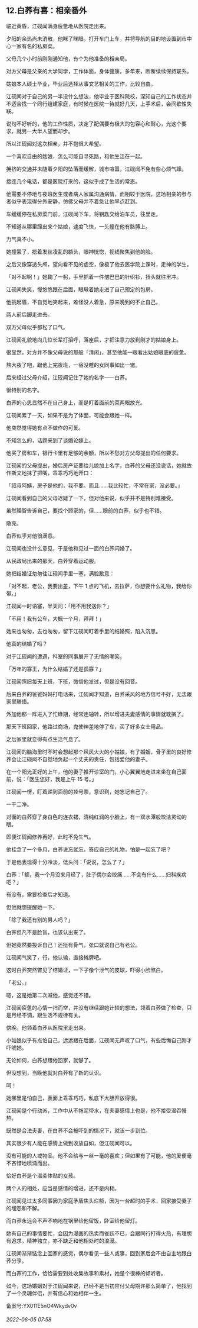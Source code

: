 ## 12.白荞有喜：相亲番外
临近黄昏，江砚闻满身疲惫地从医院走出来。


夕阳的余热尚未消散，他眯了眯眼，打开车门上车，并将导航的目的地设置到市中心一家有名的私房菜。


父母几个小时前刚刚通知他，有个为他准备的相亲局。


对方父母是父亲的大学同学，工作体面，身体健康，多年来，断断续续保持联系。


姑娘本人硕士毕业，毕业后选择从事文艺相关的工作，比较自由。


江砚闻对于自己的另一半没什么想法，他毕业于医科院校，深知自己的工作状态并不适合找一个同行组建家庭，有时候在医院一待就好几天，上手术后，会间歇性失联。


说句不好听的，他的工作性质，决定了配偶要有极大的包容心和耐心，光这个要求，就另一大半人望而却步。


所以江砚闻对这次相亲，并不抱很大希望。


一个喜欢自由的姑娘，怎么可能自寻死路，和他生活在一起。


拥挤的交通并未随着夕阳的坠落而缓解，城市喧嚣，江砚闻不免有些心烦气躁。


接连几个电话，都是医院打来的，这似乎成了生活的常态。


他需要不停地与夜班医生或者病人家属沟通病情，而相较于医院，这场相亲的参与者似乎表现得分外安静，仿佛父母并不着急让他早点赶到。


车缓缓停在私房菜门前，江砚闻下车，将钥匙交给泊车员，往里走。


不知道从哪里蹿出来个姑娘，速度飞快，一头撞在他有胳膊上。


力气真不小。


她撞蒙了，捂着发丝凌乱的额头，眼神恍惚，视线聚焦到他的脸。


之后又像穿透头颅，望向看不见的虚空，像极了他去医学院上课时，走神的学生。


「对不起啊！」她鞠了一躬，手里抓着一件皱巴巴的针织衫，扭头就往里冲。


江砚闻失笑，慢悠悠跟在后面，眼瞅着她走进了自己预定的包房。


他挑起眉，不自觉地笑起来，难怪没人着急，原来晚到的不止自己。


两人前后脚走进去。


双方父母似乎都松了口气。


江砚闻礼貌地向几位长辈打招呼，落座后，才把注意力放到刚才的姑娘身上。


很显然，对方并不像父母说的那般「清闲」，甚至他能一眼看出姑娘眼底的疲惫。


熬大夜了吧，跟他上完夜班，一宿没睡的女同事如出一辙。


后来经过父母介绍，江砚闻记住了她的名字——白荞。


很特别的名字。


白荞的心思显然不在自己身上，而是盯着面前的菜两眼放光。


江砚闻累了一天，如果不是为了体面，可能会跟她一样。


他突然觉得她有点不做作的可爱。


不知怎么的，话题来到了谈婚论嫁上。


他买了房和车，银行卡里有足够的余额，所以不愁对方父母提出的任何要求。


江砚闻的父母提出，婚后房产证要给儿媳加上名字，白荞的父母还没说话，她就故作斯文地抹了把嘴，乖乖巧巧地开口：


「叔叔阿姨，房子是他的，我不要。而且……我比较忙，不常在家，没必要。」


江砚闻看到自己的父母迟疑了一下，但对他来说，似乎并不是特别难接受。


虽然理智告诉自己，要找个顾家的，但……眼前的白荞，似乎也不错。


敞亮。


白荞似乎对他很满意。


江砚闻也没什么意见，于是他和见过一面的白荞闪婚了。


从民政局出来的那天，白荞穿着运动服。


她把结婚证匆匆往江砚闻手里一塞，满脸歉意：


「对不起，老公，我要出差，下午 1 点的飞机，去拉萨，你想要什么礼物，我给你带。」


江砚闻一时语塞，半天问：「用不用我送你？」


「不用！我有公车，大概一个月，拜拜！」


她来也匆匆，去也匆匆，留下江砚闻盯着手里的结婚照，陷入沉思。


他真的结婚了吗？


对于江砚闻的遭遇，科室的同事展开了无情的嘲笑。


「万年的寡王，为什么结婚了还是孤寡？」


江砚闻照旧每天上班，下班，微信他发过，但是没有回音。


后来白荞的爸爸妈妈打电话来，江砚闻才知道，白荞采风的地方信号不好，无法跟家里联络。


外加他那一阵进入了忙碌期，经常连轴转，所以增进夫妻感情的事情就耽搁了。


那天下班回家，他路过商场，鬼使神差地停了车，买了好多女士用品。


之后家里就变得有点生活气息了。


江砚闻的脑海里时不时会想起那个风风火火的小姑娘，有了婚姻，骨子里的良好修养会让江砚闻不自觉地负起一个丈夫的责任，包括爱他的妻子。


在一个阳光正好的上午，他的妻子推开诊室的门，小心翼翼地走进来坐在自己面前，说：「医生您好，我是上午 15 号。」


江砚闻一愣，盯着递到面前的挂号票，意识到，她忘记自己了。


一干二净。


对面的白荞穿了身白色的连衣裙，清纯红润的小脸上，有一双水潭般皎洁灵动的眼。


即便江砚闻修养再好，此时不免生气。


他挂念了一个多月，白荞说忘就忘，答应自己的礼物，怕是一起忘了吧？


于是他表现得十分冷淡，低头问：「说说，怎么了？」


白荞：「额，我一个月没来月经了，肚子偶尔会绞痛……不会有什么……妇科疾病吧？」


有没有，需要检查后才知道。


但他就想提醒她一下。


「除了我还有别的男人吗？」


白荞但凡不是脸盲，也该认出来了。


但她竟然要投诉自己！还挺有骨气，张口就说自己有老公。


江砚闻气笑了，行，他认输，直接摊牌吧。


这时白荞突然瞥见了结婚证，一下子像个泄气的皮球，吓得小脸煞白。


「老公。」


嗯，这是她第二次喊他，感觉还不错。


江砚闻疲惫的心情一扫而空，并没有继续跟她计较的想法，领着白荞做了检查，只是月经不调，跟生活不规律有关。


傍晚，他领着白荞从医院里走出来。


小姑娘似乎有点怕自己，远远跟在后面，江砚闻无声叹了口气，有些后悔自己刚才吓唬她。


无论如何，白荞想跟他回家，就够了。


但没想到，当晚他就对白荞有了新的认识。


呵！


她哪里是怕自己，表面上乖乖巧巧，私底下大胆开放得很。


江砚闻是个行动派，工作中从不拖泥带水，在夫妻感情上也是，他不接受温吞慢热。


既然是合法夫妻，在白荞不会被吓到的情况下，就该一步到位。


其实很少有人能在感情上做到收放自如，但江砚闻可以。


没有可能的人或物品，他不会给与一丝一毫的喜欢；但如果有了可能，他的爱便毫不吝惜地喷涌而出。


恰好白荞是个温柔体贴的女孩。


两个人的相处，应当是感情的增进，还不是内耗。


江砚闻见过太多同事因为家庭矛盾焦头烂额，因为一台超时的手术，回家接受妻子的埋怨和不解。


而白荞永远会不声不响地在锅里给他留饭，卧室给他留灯。


她有自己的事情要忙，会因为漫画的热卖而雀跃不已，会跟同行打得火热，有理想有追求，精神独立，亦不缺乏和他相处时的浪漫。


江砚闻渐渐惦念上回家的感觉，偶尔看见一些人或事，回到家后会不由自主地跟白荞分享。


而白荞的工作，恰恰需要到处收集故事和素材，她是个很棒的倾听者。


如今，这场婚姻对于江砚闻来说，已经不是当初应付父母期许那么简单了，他找到了一个灵魂伴侣，并有信心和她相伴一生。


备案号:YX011E5nO4Wkydv0v


###### 2022-06-05 07:58
